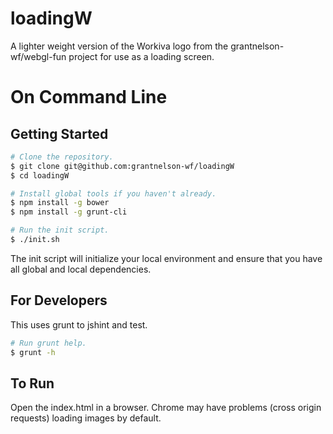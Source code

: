loadingW
=========

A lighter weight version of the Workiva logo from the grantnelson-wf/webgl-fun project for use as a loading screen.


On Command Line
================

Getting Started
--------------------------------------------------------------------------------

```bash
# Clone the repository.
$ git clone git@github.com:grantnelson-wf/loadingW
$ cd loadingW

# Install global tools if you haven't already.
$ npm install -g bower
$ npm install -g grunt-cli

# Run the init script.
$ ./init.sh
```

The init script will initialize your local environment and
ensure that you have all global and local dependencies.

For Developers
--------------------------------------------------------------------------------

This uses grunt to jshint and test.

```bash
# Run grunt help.
$ grunt -h
```

To Run
--------------------------------------------------------------------------------

Open the index.html in a browser.
Chrome may have problems (cross origin requests) loading images by default.
